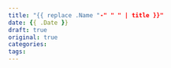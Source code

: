 ```yaml
---
title: "{{ replace .Name "-" " " | title }}"
date: {{ .Date }}
draft: true
original: true
categories: 
tags: 
---
```


